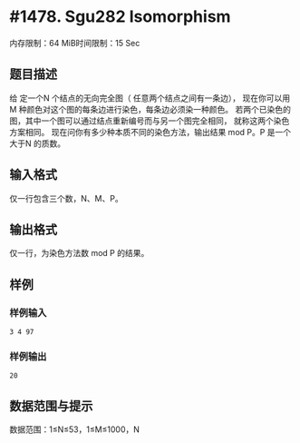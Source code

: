 # #1478. Sgu282 Isomorphism

内存限制：64 MiB时间限制：15 Sec

## 题目描述

给 定一个N 个结点的无向完全图（ 任意两个结点之间有一条边），
现在你可以用 M 种颜色对这个图的每条边进行染色，每条边必须染一种颜色。
若两个已染色的图，其中一个图可以通过结点重新编号而与另一个图完全相同，
就称这两个染色方案相同。
现在问你有多少种本质不同的染色方法，输出结果 mod P。P 是一个大于N
的质数。

## 输入格式

仅一行包含三个数，N、M、P。

## 输出格式

仅一行，为染色方法数 mod P 的结果。

## 样例

### 样例输入

    
    3 4 97
    
    

### 样例输出

    
    20
    

## 数据范围与提示

数据范围：1≤N≤53，1≤M≤1000，N
